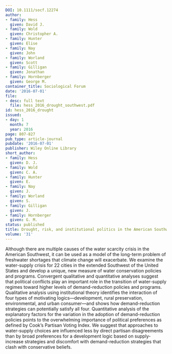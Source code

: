 ```yaml
---
DOI: 10.1111/socf.12274
author:
- family: Hess
  given: David J.
- family: Wold
  given: Christopher A.
- family: Hunter
  given: Elise
- family: Nay
  given: John
- family: Worland
  given: Scott
- family: Gilligan
  given: Jonathan
- family: Hornberger
  given: George M.
container_title: Sociological Forum
date: '2016-07-01'
file:
- desc: full text
  file: hess_2016_drought_southwest.pdf
id: hess_2016_drought
issued:
- day: 1
  month: 7
  year: 2016
page: 807-827
pub_type: article-journal
pubdate: '2016-07-01'
publisher: Wiley Online Library
short_author:
- family: Hess
  given: D. J.
- family: Wold
  given: C. A.
- family: Hunter
  given: E.
- family: Nay
  given: J.
- family: Worland
  given: S.
- family: Gilligan
  given: J.
- family: Hornberger
  given: G. M.
status: published
title: Drought, risk, and institutional politics in the American Southwest
volume: '31'
---
```

Although there are multiple causes of the water scarcity crisis in the American Southwest, it can be used as a model of the long-term problem of freshwater shortages that climate change will exacerbate. We examine the water-supply crisis for 22 cities in the extended Southwest of the United States and develop a unique, new measure of water conservation policies and programs. Convergent qualitative and quantitative analyses suggest that political conflicts play an important role in the transition of water-supply regimes toward higher levels of demand-reduction policies and programs. Qualitative analysis using institutional theory identifies the interaction of four types of motivating logics&#8212;development, rural preservation, environmental, and urban consumer&#8212;and shows how demand-reduction strategies can potentially satisfy all four. Quantitative analysis of the explanatory factors for the variation in the adoption of demand-reduction policies points to the overwhelming importance of political preferences as defined by Cook&#8217;s Partisan Voting Index. We suggest that approaches to water-supply choices are influenced less by direct partisan disagreements than by broad preferences for a development logic based on supply-increase strategies and discomfort with demand-reduction strategies that clash with conservative beliefs.
